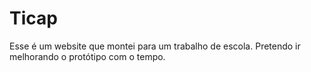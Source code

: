 # Ticap
Esse é um website que montei para um trabalho de escola. Pretendo ir melhorando o protótipo com o tempo.
